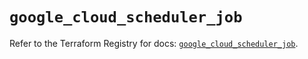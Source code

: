 # `google_cloud_scheduler_job`

Refer to the Terraform Registry for docs: [`google_cloud_scheduler_job`](https://registry.terraform.io/providers/hashicorp/google/6.50.0/docs/resources/cloud_scheduler_job).
